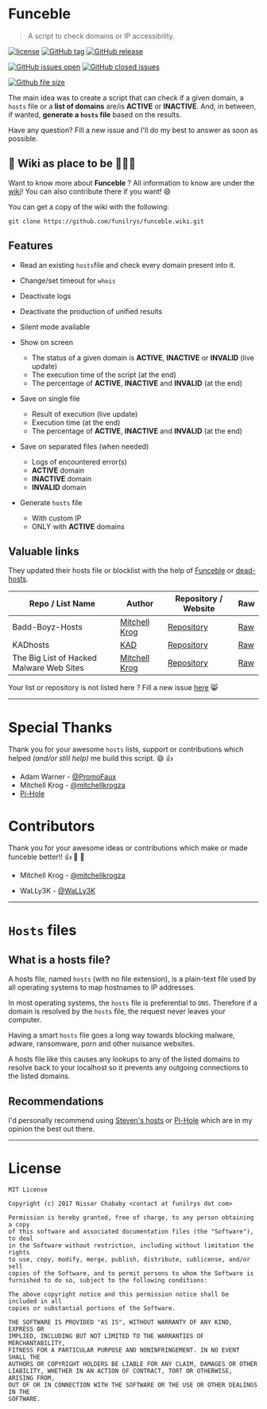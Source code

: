 # Funceble

> A script to check domains or IP accessibility.

[![license](https://img.shields.io/github/license/funilrys/funceble.svg)](https://github.com/funilrys/funceble/blob/master/LICENSE) [![GitHub tag](https://img.shields.io/github/tag/funilrys/funceble.svg)](https://github.com/funilrys/funceble/tags) [![GitHub release](https://img.shields.io/github/release/funilrys/funceble.svg)](https://github.com/funilrys/funceble/releases/latest)

[![GitHub issues open](https://img.shields.io/github/issues/funilrys/funceble.svg)]() [![GitHub closed issues](https://img.shields.io/github/issues-closed/funilrys/funceble.svg)](https://github.com/funilrys/)

[![Github file size](https://img.shields.io/github/size/funilrys/funceble/funceble.svg)](https://github.com/funilrys/funceble/blob/master/funceble)

The main idea was to create a script that can check if a given domain, a `hosts` file or a **list of domains** are/is **ACTIVE** or **INACTIVE**. And, in between, if wanted, **generate a `hosts` file** based on the results.

Have any question? Fill a new issue and I'll do my best to answer as soon as possible.

## :book: Wiki as place to be :star2::star2::star2:

Want to know more about **Funceble** ? All information to know are under the [wiki](https://github.com/funilrys/funceble/wiki)! You can also contribute there if you want! :smile:

You can get a copy of the wiki with the following:

```shell
git clone https://github.com/funilrys/funceble.wiki.git
```

## Features

- Read an existing `hosts`file and check every domain present into it.
- Change/set timeout for `whois`
- Deactivate logs
- Deactivate the production of unified results
- Silent mode available
- Show on screen

  - The status of a given domain is **ACTIVE**, **INACTIVE** or **INVALID** (live update)
  - The execution time of the script (at the end)
  - The percentage of **ACTIVE**, **INACTIVE** and **INVALID** (at the end)

- Save on single file

  - Result of execution (live update)
  - Execution time (at the end)
  - The percentage of **ACTIVE**, **INACTIVE** and **INVALID** (at the end)

- Save on separated files (when needed)

  - Logs of encountered error(s)
  - **ACTIVE** domain
  - **INACTIVE** domain
  - **INVALID** domain

- Generate `hosts` file

  - With custom IP
  - ONLY with **ACTIVE** domains

## Valuable links

They updated their hosts file or blocklist with the help of [Funceble](https://github.com/funilrys/funceble/) or [dead-hosts](https://github.com/funilrys/dead-hosts).

Repo / List Name                         | Author                                             | Repository / Website                                                                       | Raw
---------------------------------------- | -------------------------------------------------- | ------------------------------------------------------------------------------------------ | ---------------------------------------------------------------------------------------------------------------------------------------------
Badd-Boyz-Hosts                          | [Mitchell Krog](https://github.com/mitchellkrogza) | [Repository](https://github.com/mitchellkrogza/Badd-Boyz-Hosts)                            | [Raw](https://raw.githubusercontent.com/mitchellkrogza/Badd-Boyz-Hosts/master/PULL_REQUESTS/domains.txt)
KADhosts                                 | [KAD](https://github.com/azet12)                   | [Repository](https://github.com/azet12/KADhosts)                                           | [Raw](https://raw.githubusercontent.com/azet12/KADhosts/master/KADhosts.txt)
The Big List of Hacked Malware Web Sites | [Mitchell Krog](https://github.com/mitchellkrogza) | [Repository](https://github.com//mitchellkrogza/The-Big-List-of-Hacked-Malware-Web-Sites/) | [Raw](https://raw.githubusercontent.com/mitchellkrogza/The-Big-List-of-Hacked-Malware-Web-Sites/master/.dev-tools/_strip_domains/domains.txt)

Your list or repository is not listed here ? Fill a new issue [here](https://github.com/funilrys/funceble/issues/new?title=Please%20add%20my%20list%20or%20repository%20to%20the%20valuable%20links) :smile_cat:

--------------------------------------------------------------------------------

# Special Thanks

Thank you for your awesome `hosts` lists, support or contributions which helped _(and/or still help)_ me build this script. :smile: :+1:

- Adam Warner - [@PromoFaux](https://github.com/PromoFaux)
- Mitchell Krog - [@mitchellkrogza](https://github.com/mitchellkrogz)
- [Pi-Hole](https://github.com/pi-hole/pi-hole)

# Contributors

Thank you for your awesome ideas or contributions which make or made funceble better!! :+1: :100: :1st_place_medal:

- Mitchell Krog - [@mitchellkrogza](https://github.com/mitchellkrogz)

- WaLLy3K - [@WaLLy3K](https://github.com/WaLLy3K)

--------------------------------------------------------------------------------

# `Hosts` files

## What is a hosts file?

A hosts file, named `hosts` (with no file extension), is a plain-text file used by all operating systems to map hostnames to IP addresses.

In most operating systems, the `hosts` file is preferential to `DNS`. Therefore if a domain is resolved by the `hosts` file, the request never leaves your computer.

Having a smart `hosts` file goes a long way towards blocking malware, adware, ransomware, porn and other nuisance websites.

A hosts file like this causes any lookups to any of the listed domains to resolve back to your localhost so it prevents any outgoing connections to the listed domains.

## Recommendations

I'd personally recommend using [Steven's hosts](https://github.com/StevenBlack/hosts) or [Pi-Hole](https://github.com/pi-hole/pi-hole) which are in my opinion the best out there.

--------------------------------------------------------------------------------

# License

```
MIT License

Copyright (c) 2017 Nissar Chababy <contact at funilrys dot com>

Permission is hereby granted, free of charge, to any person obtaining a copy
of this software and associated documentation files (the "Software"), to deal
in the Software without restriction, including without limitation the rights
to use, copy, modify, merge, publish, distribute, sublicense, and/or sell
copies of the Software, and to permit persons to whom the Software is
furnished to do so, subject to the following conditions:

The above copyright notice and this permission notice shall be included in all
copies or substantial portions of the Software.

THE SOFTWARE IS PROVIDED "AS IS", WITHOUT WARRANTY OF ANY KIND, EXPRESS OR
IMPLIED, INCLUDING BUT NOT LIMITED TO THE WARRANTIES OF MERCHANTABILITY,
FITNESS FOR A PARTICULAR PURPOSE AND NONINFRINGEMENT. IN NO EVENT SHALL THE
AUTHORS OR COPYRIGHT HOLDERS BE LIABLE FOR ANY CLAIM, DAMAGES OR OTHER
LIABILITY, WHETHER IN AN ACTION OF CONTRACT, TORT OR OTHERWISE, ARISING FROM,
OUT OF OR IN CONNECTION WITH THE SOFTWARE OR THE USE OR OTHER DEALINGS IN THE
SOFTWARE.
```
